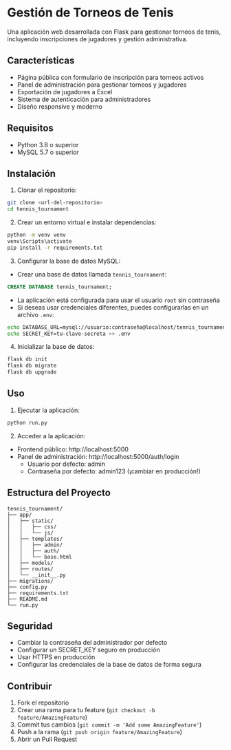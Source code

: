 # Gestión de Torneos de Tenis

Una aplicación web desarrollada con Flask para gestionar torneos de tenis, incluyendo inscripciones de jugadores y gestión administrativa.

## Características

- Página pública con formulario de inscripción para torneos activos
- Panel de administración para gestionar torneos y jugadores
- Exportación de jugadores a Excel
- Sistema de autenticación para administradores
- Diseño responsive y moderno

## Requisitos

- Python 3.8 o superior
- MySQL 5.7 o superior

## Instalación

1. Clonar el repositorio:
```bash
git clone <url-del-repositorio>
cd tennis_tournament
```

2. Crear un entorno virtual e instalar dependencias:
```bash
python -m venv venv
venv\Scripts\activate
pip install -r requirements.txt
```

3. Configurar la base de datos MySQL:
- Crear una base de datos llamada `tennis_tournament`:
```sql
CREATE DATABASE tennis_tournament;
```
- La aplicación está configurada para usar el usuario `root` sin contraseña
- Si deseas usar credenciales diferentes, puedes configurarlas en un archivo `.env`:
```bash
echo DATABASE_URL=mysql://usuario:contraseña@localhost/tennis_tournament > .env
echo SECRET_KEY=tu-clave-secreta >> .env
```

4. Inicializar la base de datos:
```bash
flask db init
flask db migrate
flask db upgrade
```

## Uso

1. Ejecutar la aplicación:
```bash
python run.py
```

2. Acceder a la aplicación:
- Frontend público: http://localhost:5000
- Panel de administración: http://localhost:5000/auth/login
  - Usuario por defecto: admin
  - Contraseña por defecto: admin123 (¡cambiar en producción!)

## Estructura del Proyecto

```
tennis_tournament/
├── app/
│   ├── static/
│   │   ├── css/
│   │   └── js/
│   ├── templates/
│   │   ├── admin/
│   │   ├── auth/
│   │   └── base.html
│   ├── models/
│   ├── routes/
│   └── __init__.py
├── migrations/
├── config.py
├── requirements.txt
├── README.md
└── run.py
```

## Seguridad

- Cambiar la contraseña del administrador por defecto
- Configurar un SECRET_KEY seguro en producción
- Usar HTTPS en producción
- Configurar las credenciales de la base de datos de forma segura

## Contribuir

1. Fork el repositorio
2. Crear una rama para tu feature (`git checkout -b feature/AmazingFeature`)
3. Commit tus cambios (`git commit -m 'Add some AmazingFeature'`)
4. Push a la rama (`git push origin feature/AmazingFeature`)
5. Abrir un Pull Request
